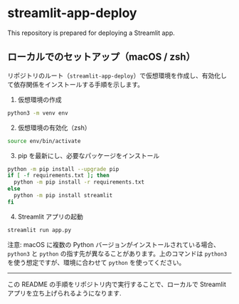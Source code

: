 # streamlit-app-deploy

This repository is prepared for deploying a Streamlit app.

## ローカルでのセットアップ（macOS / zsh）

リポジトリのルート（`streamlit-app-deploy`）で仮想環境を作成し、有効化して依存関係をインストールする手順を示します。

1. 仮想環境の作成

```bash
python3 -m venv env
```

2. 仮想環境の有効化（zsh）

```bash
source env/bin/activate
```

3. pip を最新にし、必要なパッケージをインストール

```bash
python -m pip install --upgrade pip
if [ -f requirements.txt ]; then
  python -m pip install -r requirements.txt
else
  python -m pip install streamlit
fi
```

4. Streamlit アプリの起動

```bash
streamlit run app.py
```

注意: macOS に複数の Python バージョンがインストールされている場合、`python3` と `python` の指す先が異なることがあります。上のコマンドは `python3` を使う想定ですが、環境に合わせて `python` を使ってください。

---

この README の手順をリポジトリ内で実行することで、ローカルで Streamlit アプリを立ち上げられるようになります.